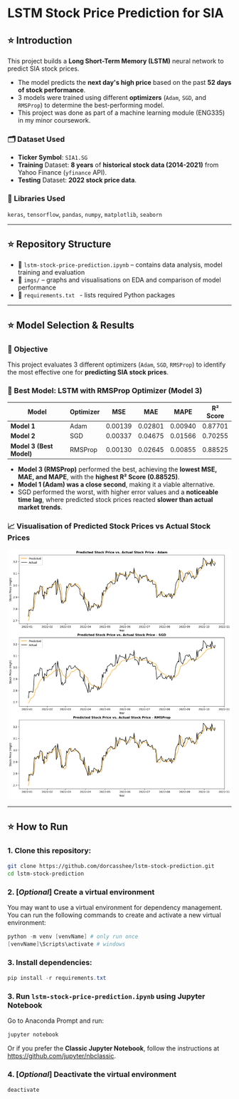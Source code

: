 # LSTM Stock Price Prediction for SIA

## ⭐ Introduction
This project builds a **Long Short-Term Memory (LSTM)** neural network to predict SIA stock prices.

- The model predicts the **next day's high price** based on the past **52 days of stock performance**.
- 3 models were trained using different **optimizers** (`Adam`, `SGD`, and `RMSProp`) to determine the best-performing model.
- This project was done as part of a machine learning module (ENG335) in my minor coursework.

### 🗂️ Dataset Used
- **Ticker Symbol**: `SIA1.SG`
- **Training** Dataset: **8 years** of **historical stock data (2014-2021)** from Yahoo Finance (`yfinance` API).
- **Testing** Dataset: **2022 stock price data**.

### 📘 Libraries Used
`keras`, `tensorflow`, `pandas`, `numpy`, `matplotlib`, `seaborn`

---

## ⭐ Repository Structure
- 🍞 `lstm-stock-price-prediction.ipynb` – contains data analysis, model training and evaluation
- 🍞 `imgs/` – graphs and visualisations on EDA and comparison of model performance
- 🍞 `requirements.txt ` - lists required Python packages

---

## ⭐ Model Selection & Results
### 📌 Objective
This project evaluates 3 different optimizers (`Adam`, `SGD`, `RMSProp`) to identify the most effective one for **predicting SIA stock prices**.

### 🌟 Best Model: LSTM with RMSProp Optimizer (Model 3)
| **Model** | **Optimizer** | **MSE** | **MAE** | **MAPE** | **R² Score** |  
|-----------|--------------|---------|---------|----------|------------|  
| **Model 1** | Adam | 0.00139 | 0.02801 | 0.00940 | 0.87701 |  
| **Model 2** | SGD | 0.00337 | 0.04675 | 0.01566 | 0.70255 |  
| **Model 3 (Best Model)** | RMSProp | 0.00130 | 0.02645 | 0.00855 | 0.88525 | 

- **Model 3 (RMSProp)** performed the best, achieving the **lowest MSE, MAE, and MAPE**, with the **highest R² Score (0.88525)**.
- **Model 1 (Adam) was a close second**, making it a viable alternative.
- SGD performed the worst, with higher error values and a **noticeable time lag**, where predicted stock prices reacted **slower than actual market trends**.

### 📈 Visualisation of Predicted Stock Prices vs Actual Stock Prices  
![predicted-vs-actual-prices](imgs/model-results.png)

---

## ⭐ How to Run  
### 1. Clone this repository:
```bash
git clone https://github.com/dorcasshee/lstm-stock-prediction.git
cd lstm-stock-prediction
```

### 2. [*Optional*] Create a virtual environment
You may want to use a virtual environment for dependency management. You can run the following commands to create and activate a new virtual environment:
```powershell
python -m venv [venvName] # only run once
[venvName]\Scripts\activate # windows
```

### 3. Install dependencies:  
```powershell
pip install -r requirements.txt
```

### 3. Run `lstm-stock-price-prediction.ipynb` using Jupyter Notebook
Go to Anaconda Prompt and run:
```powershell
jupyter notebook
```
Or if you prefer the **Classic Jupyter Notebook**, follow the instructions at https://github.com/jupyter/nbclassic.

### 4. [*Optional*] Deactivate the virtual environment
```powershell
deactivate
```
